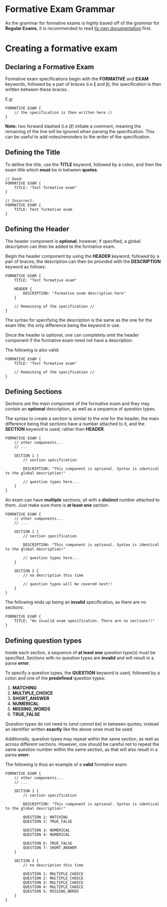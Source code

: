 Formative Exam Grammar
======================

As the grammar for formative exams is *highly* based off of the grammar for **Regular Exams**,
it is recommended to read [its own documentation](../us_2001/grammar_manual.md) first.

# Creating a formative exam
## Declaring a Formative Exam
Formative exam specifications begin with the **FORMATIVE** and **EXAM** keywords,
followed by a pair of braces (i.e **{** and **}**); the specification is
then written between these braces.

E.g:
```
FORMATIVE EXAM {
    // the specification is then written here //
}
```

**Note:** two forward slashed (i.e **//**) initiate a comment, meaning the remaining of the line will be ignored
when parsing the specification. This can be useful to add notes/reminders to the writer of the specification.

## Defining the Title
To define the title, use the **TITLE** keyword, followed by a colon, and then the
exam title which **must** be in between **quotes**.


```
// Good:
FORMATIVE EXAM {
    TITLE: "Test formative exam"
}

// Incorrect:
FORMATIVE EXAM {
    TITLE: Test formative exam
}
```

## Defining the Header
The header component is **optional**; however, if specified,
a global description can then be added to the formative exam.

Begin the header component by using the **HEADER** keyword, followed by a pair of braces;
the description can then be provided with the **DESCRIPTION** keyword as follows:

```
FORMATIVE EXAM {
    TITLE: "Test formative exam"

    HEADER {
        DESCRIPTION: "formative exam description here"
    }

    // Remaining of the specification //
}
```

The syntax for specifying the description is the same as the one for the exam title;
the only difference being the keyword in use.

Since the header is optional, one can completely omit the header component
if the formative exam need not have a description.

The following is also valid:
```
FORMATIVE EXAM {
    TITLE: "Test formative exam"

    // Remaining of the specification //
}
```

## Defining Sections

Sections are the main component of the formative exam and they may contain
an **optional** description, as well as a sequence of question types.

The syntax to create a section is similar to the one for the header, the main
difference being that sections have a number attached to it, and the **SECTION**
keyword is used; rather than **HEADER**.

```
FORMATIVE EXAM {
    // other components...
    // ...

    SECTION 1 {
        // section specification

        DESCRIPTION: "This component is optional. Syntax is identical to the global description!"

        // question types here...
    }
}
```

An exam can have **multiple** sections; all with a **distinct** number attached to them.
Just make sure there is **at least one** section.

```
FORMATIVE EXAM {
    // other components...
    // ...

    SECTION 1 {
        // section specification

        DESCRIPTION: "This component is optional. Syntax is identical to the global description!"

        // question types here...
    }

    SECTION 2 {
        // no description this time

        // question types will be covered next!!
    }
}
```

The following ends up being an **invalid** specification, as there are no sections:
```
FORMATIVE EXAM {
    TITLE: "An invalid exam specification. There are no sections!!"
}
```

## Defining question types
Inside each section, a sequence of **at least one** question type(s) must be specified.
Sections with no question types are **invalid** and will result in a parse **error**.

To specify a question types, the **QUESTION** keyword is used, followed by a colon and
one of the **predefined** question types:

1. **MATCHING**
2. **MULTIPLE_CHOICE**
3. **SHORT_ANSWER**
4. **NUMERICAL**
5. **MISSING_WORDS**
6. **TRUE_FALSE**

Question types do not need to (*and cannot be*) in between quotes; instead an identifier
written **exactly** like the above ones must be used.

Additionally, question types may repeat within the same section, as well as across different sections.
However, one should be careful not to repeat the same question number within the same section,
as that will also result in a parse **erorr**.

The following is thus an example of a **valid** formative exam:

```
FORMATIVE EXAM {
    // other components...
    // ...

    SECTION 1 {
        // section specification

        DESCRIPTION: "This component is optional. Syntax is identical to the global description!"

        QUESTION 1: MATCHING
        QUESTION 2: TRUE_FALSE

        QUESTION 3: NUMERICAL
        QUESTION 4: NUMERICAL

        QUESTION 6: TRUE_FALSE
        QUESTION 7: SHORT_ANSWER
    }

    SECTION 2 {
        // no description this time

        QUESTION 1: MULTIPLE_CHOICE
        QUESTION 2: MULTIPLE_CHOICE
        QUESTION 3: MULTIPLE_CHOICE
        QUESTION 4: MULTIPLE_CHOICE
        QUESTION 5: MISSING_WORDS
    }
}
```
